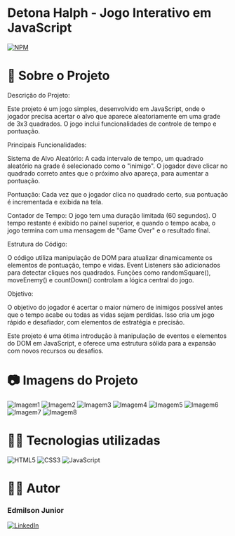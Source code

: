# Detona Halph - Jogo Interativo em JavaScript 

[![NPM](https://img.shields.io/npm/l/react)](https://github.com/Junior-Hugos/Projeto-Site/blob/main/LICENSE)

# 💼 Sobre o Projeto


Descrição do Projeto:

Este projeto é um jogo simples, desenvolvido em JavaScript, onde o jogador precisa acertar o alvo que aparece aleatoriamente em uma grade de 3x3 quadrados. O jogo inclui funcionalidades de controle de tempo e pontuação.

Principais Funcionalidades:

Sistema de Alvo Aleatório: A cada intervalo de tempo, um quadrado aleatório na grade é selecionado como o "inimigo". O jogador deve clicar no quadrado correto antes que o próximo alvo apareça, para aumentar a pontuação.

Pontuação: Cada vez que o jogador clica no quadrado certo, sua pontuação é incrementada e exibida na tela.

Contador de Tempo: O jogo tem uma duração limitada (60 segundos). O tempo restante é exibido no painel superior, e quando o tempo acaba, o jogo termina com uma mensagem de "Game Over" e o resultado final.


Estrutura do Código:

O código utiliza manipulação de DOM para atualizar dinamicamente os elementos de pontuação, tempo e vidas.
Event Listeners são adicionados para detectar cliques nos quadrados.
Funções como randomSquare(), moveEnemy() e countDown() controlam a lógica central do jogo.

Objetivo:

O objetivo do jogador é acertar o maior número de inimigos possível antes que o tempo acabe ou todas as vidas sejam perdidas. Isso cria um jogo rápido e desafiador, com elementos de estratégia e precisão.

Este projeto é uma ótima introdução à manipulação de eventos e elementos do DOM em JavaScript, e oferece uma estrutura sólida para a expansão com novos recursos ou desafios.

# 📷 Imagens do Projeto


![Imagem1](https://github.com/user-attachments/assets/1b1d8fde-123b-4834-a0c4-30381aac20d0)
![Imagem2](https://github.com/user-attachments/assets/94473378-e3ba-407d-84f6-1ab3854b701b)
![Imagem3](https://github.com/user-attachments/assets/08189d42-4ec5-479f-9ebe-82d279beaf64)
![Imagem4](https://github.com/user-attachments/assets/7bb14e90-2844-4507-a592-266d91217072)
![Imagem5](https://github.com/user-attachments/assets/2c562954-de84-4b53-a019-5d80ed1796e1)
![Imagem6](https://github.com/user-attachments/assets/f54c1635-e1a3-408f-be51-3e96b014b971)
![Imagem7](https://github.com/user-attachments/assets/ece9e0ec-c32c-40f7-839d-da76a800edd0)
![Imagem8](https://github.com/user-attachments/assets/4e8e153a-3457-4eda-8b21-c0d516e74e7a)



# 👨‍💻 Tecnologias utilizadas
![HTML5](https://img.shields.io/badge/html5-%23E34F26.svg?style=for-the-badge&logo=html5&logoColor=white)
![CSS3](https://img.shields.io/badge/css3-%231572B6.svg?style=for-the-badge&logo=css3&logoColor=white)
![JavaScript](https://img.shields.io/badge/-JavaScript-0D1117?style=for-the-badge&logo=javascript&labelColor=0D1117)&nbsp;


  

# 👨‍💼 Autor

<h3>Edmilson Junior</h3>

[![LinkedIn](https://img.shields.io/badge/LinkedIn-357?style=for-the-badge&logo=linkedin&logoColor=ffff)](https://www.linkedin.com/in/edmilsonjunior87/)

